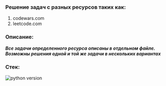 ### **Решение задач с разных ресурсов таких как:**

1) codewars.com 
2) leetcode.com



### **Описание:**

***Все задачи определенного ресурса описаны в отдельном файле. Возможны решения одной и той же задачи в нескольких вариантах***



### **Стек:**
![python version](https://img.shields.io/badge/Python-3.10-green)  



